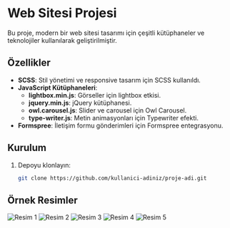 # Web Sitesi Projesi

Bu proje, modern bir web sitesi tasarımı için çeşitli kütüphaneler ve teknolojiler kullanılarak geliştirilmiştir.

## Özellikler

- **SCSS**: Stil yönetimi ve responsive tasarım için SCSS kullanıldı.
- **JavaScript Kütüphaneleri**:
  - **lightbox.min.js**: Görseller için lightbox etkisi.
  - **jquery.min.js**: jQuery kütüphanesi.
  - **owl.carousel.js**: Slider ve carousel için Owl Carousel.
  - **type-writer.js**: Metin animasyonları için Typewriter efekti.
- **Formspree**: İletişim formu gönderimleri için Formspree entegrasyonu.

## Kurulum

1. Depoyu klonlayın:
   ```bash
   git clone https://github.com/kullanici-adiniz/proje-adi.git
   
## Örnek Resimler

![Resim 1](https://github.com/Abdulkerimarsln/DenemeCss/blob/main/1.png)
![Resim 2](https://github.com/Abdulkerimarsln/DenemeCss/raw/main/2.png)
![Resim 3](https://github.com/Abdulkerimarsln/DenemeCss/raw/main/3.png)
![Resim 4](https://github.com/Abdulkerimarsln/DenemeCss/raw/main/4.png)
![Resim 5](https://github.com/Abdulkerimarsln/DenemeCss/raw/main/5.png)

